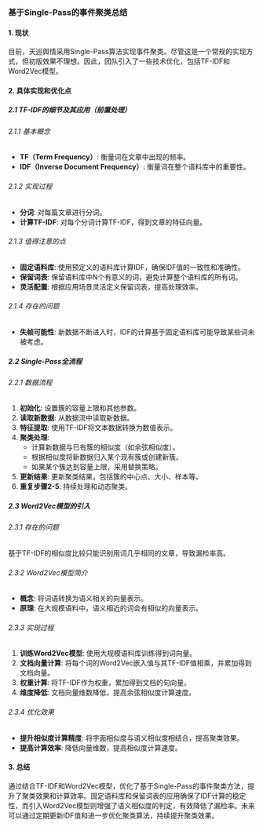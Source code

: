 ### 基于Single-Pass的事件聚类总结

#### 1. 现状
目前，天巡舆情采用Single-Pass算法实现事件聚类。尽管这是一个常规的实现方式，但初版效果不理想。因此，团队引入了一些技术优化，包括TF-IDF和Word2Vec模型。

#### 2. 具体实现和优化点
##### 2.1 TF-IDF的细节及其应用（前置处理）
###### 2.1.1 基本概念
- **TF（Term Frequency）**: 衡量词在文章中出现的频率。
- **IDF（Inverse Document Frequency）**: 衡量词在整个语料库中的重要性。

###### 2.1.2 实现过程
- **分词**: 对每篇文章进行分词。
- **计算TF-IDF**: 对每个分词计算TF-IDF，得到文章的特征向量。

###### 2.1.3 值得注意的点
- **固定语料库**: 使用预定义的语料库计算IDF，确保IDF值的一致性和准确性。
- **保留词表**: 保留语料库中N个有意义的词，避免计算整个语料库的所有词。
- **灵活配置**: 根据应用场景灵活定义保留词表，提高处理效率。

###### 2.1.4 存在的问题
- **失帧可能性**: 新数据不断进入时，IDF的计算基于固定语料库可能导致某些词未被考虑。

##### 2.2 Single-Pass全流程
###### 2.2.1 数据流程
1. **初始化**: 设置簇的容量上限和其他参数。
2. **读取新数据**: 从数据流中读取新数据。
3. **特征提取**: 使用TF-IDF将文本数据转换为数值表示。
4. **聚类处理**:
    - 计算新数据与已有簇的相似度（如余弦相似度）。
    - 根据相似度将新数据归入某个现有簇或创建新簇。
    - 如果某个簇达到容量上限，采用替换策略。
5. **更新结果**: 更新聚类结果，包括簇的中心点、大小、样本等。
6. **重复步骤2-5**: 持续处理和动态聚类。

##### 2.3 Word2Vec模型的引入
###### 2.3.1 存在的问题
基于TF-IDF的相似度比较只能识别用词几乎相同的文章，导致漏检率高。

###### 2.3.2 Word2Vec模型简介
- **概念**: 将词语转换为语义相关的向量表示。
- **原理**: 在大规模语料中，语义相近的词会有相似的向量表示。

###### 2.3.3 实现过程
1. **训练Word2Vec模型**: 使用大规模语料库训练得到词向量。
2. **文档向量计算**: 将每个词的Word2Vec嵌入值与其TF-IDF值相乘，并累加得到文档向量。
3. **权重计算**: 将TF-IDF作为权重，累加得到文档的句向量。
4. **维度降低**: 文档向量维数降低，提高余弦相似度计算速度。

###### 2.3.4 优化效果
- **提升相似度计算精度**: 将字面相似度与语义相似度相结合，提高聚类效果。
- **提高计算效率**: 降低向量维数，提高相似度计算速度。

#### 3. 总结
通过结合TF-IDF和Word2Vec模型，优化了基于Single-Pass的事件聚类方法，提升了聚类效果和计算效率。固定语料库和保留词表的应用确保了IDF计算的稳定性，而引入Word2Vec模型则增强了语义相似度的判定，有效降低了漏检率。未来可以通过定期更新IDF值和进一步优化聚类算法，持续提升聚类效果。